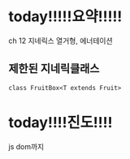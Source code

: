 # today!!!!!요약!!!!!
ch 12 지네릭스 열거형, 에너테이션

## 제한된 지네릭클래스
```
class FruitBox<T extends Fruit>
```


# today!!!!진도!!!!
js dom까지
<!--stackedit_data:
eyJoaXN0b3J5IjpbLTE0MzkwMDAwMjddfQ==
-->